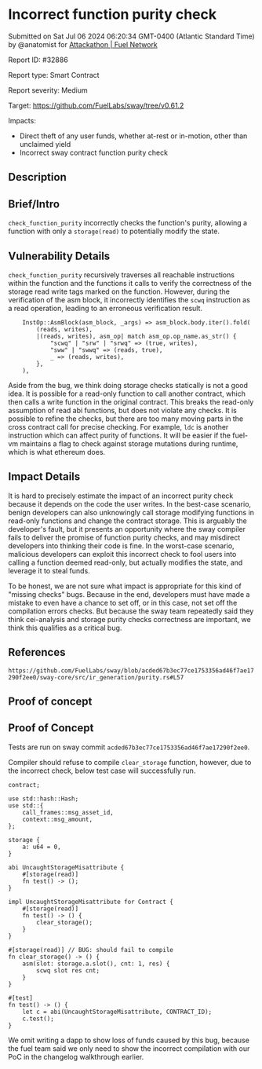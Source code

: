 
# Incorrect function purity check

Submitted on Sat Jul 06 2024 06:20:34 GMT-0400 (Atlantic Standard Time) by @anatomist for [Attackathon | Fuel Network](https://immunefi.com/bounty/fuel-network-attackathon/)

Report ID: #32886

Report type: Smart Contract

Report severity: Medium

Target: https://github.com/FuelLabs/sway/tree/v0.61.2

Impacts:
- Direct theft of any user funds, whether at-rest or in-motion, other than unclaimed yield
- Incorrect sway contract function purity check

## Description
## Brief/Intro

`check_function_purity` incorrectly checks the function's purity, allowing a function with only a `storage(read)` to potentially modify the state.

## Vulnerability Details

`check_function_purity` recursively traverses all reachable instructions within the function and the functions it calls to verify the correctness of the storage read write tags marked on the function. However, during the verification of the asm block, it incorrectly identifies the `scwq` instruction as a read operation, leading to an erroneous verification result.

```
	InstOp::AsmBlock(asm_block, _args) => asm_block.body.iter().fold(
		(reads, writes),
		|(reads, writes), asm_op| match asm_op.op_name.as_str() {
			"scwq" | "srw" | "srwq" => (true, writes),
			"sww" | "swwq" => (reads, true),
			_ => (reads, writes),
		},
	),
```

Aside from the bug, we think doing storage checks statically is not a good idea. It is possible for a read-only function to call another contract, which then calls a write function in the original contract. This breaks the read-only assumption of read abi functions, but does not violate any checks. It is possible to refine the checks, but there are too many moving parts in the cross contract call for precise checking. For example, `ldc` is another instruction which can affect purity of functions. It will be easier if the fuel-vm maintains a flag to check against storage mutations during runtime, which is what ethereum does.

## Impact Details

It is hard to precisely estimate the impact of an incorrect purity check because it depends on the code the user writes. In the best-case scenario, benign developers can also unknowingly call storage modifying functions in read-only functions and change the contract storage. This is arguably the developer's fault, but it presents an opportunity where the sway compiler fails to deliver the promise of function purity checks, and may misdirect developers into thinking their code is fine. In the worst-case scenario, malicious developers can exploit this incorrect check to fool users into calling a function deemed read-only, but actually modifies the state, and leverage it to steal funds. 

To be honest, we are not sure what impact is appropriate for this kind of "missing checks" bugs. Because in the end, developers must have made a mistake to even have a chance to set off, or in this case, not set off the compilation errors checks. But because the sway team repeatedly said they think cei-analysis and storage purity checks correctness are important, we think this qualifies as a critical bug.

## References

`https://github.com/FuelLabs/sway/blob/acded67b3ec77ce1753356ad46f7ae17290f2ee0/sway-core/src/ir_generation/purity.rs#L57`
        
## Proof of concept
## Proof of Concept

Tests are run on sway commit `acded67b3ec77ce1753356ad46f7ae17290f2ee0`.

Compiler should refuse to compile `clear_storage` function, however, due to the incorrect check, below test case will successfully run.

```
contract;

use std::hash::Hash;
use std::{
    call_frames::msg_asset_id,
    context::msg_amount,
};

storage {
    a: u64 = 0,
}

abi UncaughtStorageMisattribute {
    #[storage(read)]
    fn test() -> ();
}

impl UncaughtStorageMisattribute for Contract {
    #[storage(read)]
    fn test() -> () {
        clear_storage();
    }
}

#[storage(read)] // BUG: should fail to compile
fn clear_storage() -> () {
    asm(slot: storage.a.slot(), cnt: 1, res) {
        scwq slot res cnt;
    }
}

#[test]
fn test() -> () {
    let c = abi(UncaughtStorageMisattribute, CONTRACT_ID);
    c.test();
}
```

We omit writing a dapp to show loss of funds caused by this bug, because the fuel team said we only need to show the incorrect compilation with our PoC in the changelog walkthrough earlier.